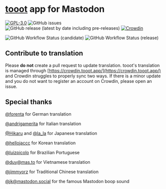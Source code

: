 # [tooot](https://tooot.app/) app for Mastodon

[![GPL-3.0](https://img.shields.io/github/license/tooot-app/push)](LICENSE) ![GitHub issues](https://img.shields.io/github/issues/tooot-app/app) ![GitHub release (latest by date including pre-releases)](https://img.shields.io/github/v/release/tooot-app/app?include_prereleases) [![Crowdin](https://badges.crowdin.net/tooot/localized.svg)](https://crowdin.tooot.app/project/tooot)

![GitHub Workflow Status (candidate)](https://img.shields.io/github/workflow/status/tooot-app/app/build/candidate?label=build%20candidate) ![GitHub Workflow Status (release)](https://img.shields.io/github/workflow/status/tooot-app/app/build/release?label=build%20release)

## Contribute to translation

Please **do not** create a pull request to update translation. tooot's translation is managed through [https://crowdin.tooot.app/](https://crowdin.tooot.app/) and Crowdin struggles to properly sync two ways. If there is a minor update and you do not want to register an account on Crowdin, please open an issue.


## Special thanks

[@forenta](https://github.com/forenta) for German translation

[@andrigamerita](https://github.com/andrigamerita) for Italian translation

[@Hikaru](https://github.com/Hikali-47041) and [@la_la](https://mstdn.jp/@la_la_la) for Japanese translation

[@hellojaccc](https://github.com/hellojaccc) for Korean translation

[@luizpicolo](https://github.com/luizpicolo) for Brazilian Portuguese

[@duy@mas.to](https://mas.to/@duy) for Vietnamese translation

[@jimmyorz](https://github.com/jimmyorz) for Traditional Chinese translation

[@jk@mastodon.social](https://mastodon.social/@jk) for the famous Mastodon boop sound
